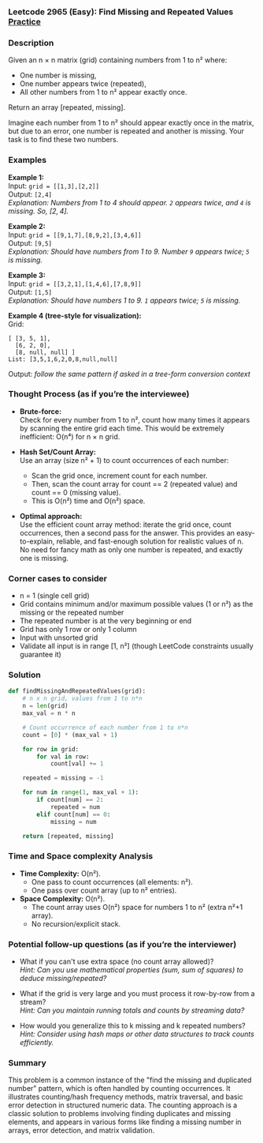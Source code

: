 ### Leetcode 2965 (Easy): Find Missing and Repeated Values [Practice](https://leetcode.com/problems/find-missing-and-repeated-values)

### Description  
Given an n × n matrix (grid) containing numbers from 1 to n² where:
- One number is missing,
- One number appears twice (repeated),
- All other numbers from 1 to n² appear exactly once.

Return an array [repeated, missing].

Imagine each number from 1 to n² should appear exactly once in the matrix, but due to an error, one number is repeated and another is missing. Your task is to find these two numbers.

### Examples  

**Example 1:**  
Input: `grid = [[1,3],[2,2]]`  
Output: `[2,4]`  
*Explanation: Numbers from 1 to 4 should appear. `2` appears twice, and `4` is missing. So, [2, 4].*

**Example 2:**  
Input: `grid = [[9,1,7],[8,9,2],[3,4,6]]`  
Output: `[9,5]`  
*Explanation: Should have numbers from 1 to 9. Number `9` appears twice; `5` is missing.*

**Example 3:**  
Input: `grid = [[3,2,1],[1,4,6],[7,8,9]]`  
Output: `[1,5]`  
*Explanation: Should have numbers 1 to 9. `1` appears twice; `5` is missing.*

**Example 4 (tree-style for visualization):**  
Grid:  
```
[ [3, 5, 1],
  [6, 2, 0],
  [8, null, null] ]
List: [3,5,1,6,2,0,8,null,null]
```
Output: *follow the same pattern if asked in a tree-form conversion context*

### Thought Process (as if you’re the interviewee)  

- **Brute-force:**  
  Check for every number from 1 to n², count how many times it appears by scanning the entire grid each time. This would be extremely inefficient: O(n⁴) for n × n grid.

- **Hash Set/Count Array:**  
  Use an array (size n² + 1) to count occurrences of each number:
  - Scan the grid once, increment count for each number.
  - Then, scan the count array for count == 2 (repeated value) and count == 0 (missing value).
  - This is O(n²) time and O(n²) space.
  
- **Optimal approach:**  
  Use the efficient count array method: iterate the grid once, count occurrences, then a second pass for the answer. This provides an easy-to-explain, reliable, and fast-enough solution for realistic values of n.  
  No need for fancy math as only one number is repeated, and exactly one is missing.

### Corner cases to consider  
- n = 1 (single cell grid)
- Grid contains minimum and/or maximum possible values (1 or n²) as the missing or the repeated number
- The repeated number is at the very beginning or end
- Grid has only 1 row or only 1 column
- Input with unsorted grid
- Validate all input is in range [1, n²] (though LeetCode constraints usually guarantee it)

### Solution

```python
def findMissingAndRepeatedValues(grid):
    # n x n grid, values from 1 to n*n
    n = len(grid)
    max_val = n * n

    # Count occurrence of each number from 1 to n*n
    count = [0] * (max_val + 1)

    for row in grid:
        for val in row:
            count[val] += 1

    repeated = missing = -1

    for num in range(1, max_val + 1):
        if count[num] == 2:
            repeated = num
        elif count[num] == 0:
            missing = num

    return [repeated, missing]
```

### Time and Space complexity Analysis  

- **Time Complexity:** O(n²).  
  - One pass to count occurrences (all elements: n²).
  - One pass over count array (up to n² entries).
- **Space Complexity:** O(n²).  
  - The count array uses O(n²) space for numbers 1 to n² (extra n²+1 array).  
  - No recursion/explicit stack.

### Potential follow-up questions (as if you’re the interviewer)  

- What if you can't use extra space (no count array allowed)?  
  *Hint: Can you use mathematical properties (sum, sum of squares) to deduce missing/repeated?*

- What if the grid is very large and you must process it row-by-row from a stream?  
  *Hint: Can you maintain running totals and counts by streaming data?*

- How would you generalize this to k missing and k repeated numbers?  
  *Hint: Consider using hash maps or other data structures to track counts efficiently.*

### Summary
This problem is a common instance of the "find the missing and duplicated number" pattern, which is often handled by counting occurrences. It illustrates counting/hash frequency methods, matrix traversal, and basic error detection in structured numeric data. The counting approach is a classic solution to problems involving finding duplicates and missing elements, and appears in various forms like finding a missing number in arrays, error detection, and matrix validation.